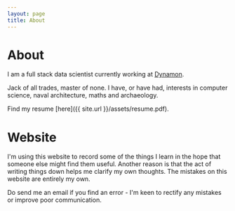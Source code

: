 ```yaml
---
layout: page
title: About
---
```


# About

I am a full stack data scientist currently working at [Dynamon](https://dynamon.co.uk/). 

Jack of all trades, master of none. I have, or have had, interests in computer science, naval architecture, maths and archaeology.

Find my resume [here]({{ site.url }}/assets/resume.pdf).

# Website

I'm using this website to record some of the things I learn in the hope that someone else might find them useful. Another reason is that the act of writing things down helps me clarify my own thoughts. The mistakes on this website are entirely my own.

Do send me an email if you find an error - I'm keen to rectify any mistakes or improve poor communication.